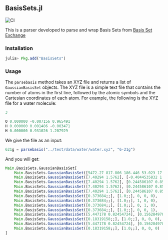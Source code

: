 ## BasisSets.jl

![CI](https://github.com/HartreeFoca/BasisSets.jl/actions/workflows/CI.yml/badge.svg)

This is a parser developed to parse and wrap Basis Sets from [Basis Set Exchange](https://www.basissetexchange.org)

### Installation

```julia
julia> Pkg.add("BasisSets")
```

### Usage

The ```parsebasis``` method takes an XYZ file and returns a list of ```GaussianBasisSet``` objects. 
The XYZ file is a simple text file that contains the number of atoms in the first line, 
followed by the atomic symbols and the Cartesian coordinates of each atom. 
For example, the following is the XYZ file for a water molecule:

```julia
3

O 0.000000 -0.007156 0.965491
H 0.000000 0.001486 -0.003471
H 0.000000 0.931026 1.207929
```

We give the file as an input:

```julia
621g = parsebasis("../test/data/water/water.xyz", "6-21g")
```

And you will get:
```julia
Main.BasisSets.GaussianBasisSet[
    Main.BasisSets.GaussianBasisSet([5472.27 817.806 186.446 53.023 17.18 5.91196], [0.00183216881 0.01410469084 0.06862615542 0.229375851 0.466398697 0.3641727634], 0, 0, 0), 
    Main.BasisSets.GaussianBasisSet([7.40294 1.5762], [-0.4044535832 1.221561761], 0, 0, 0), 
    Main.BasisSets.GaussianBasisSet([7.40294 1.5762], [0.244586107 0.8539553735], 1, 0, 0), 
    Main.BasisSets.GaussianBasisSet([7.40294 1.5762], [0.244586107 0.8539553735], 0, 1, 0), 
    Main.BasisSets.GaussianBasisSet([7.40294 1.5762], [0.244586107 0.8539553735], 0, 0, 1), 
    Main.BasisSets.GaussianBasisSet([0.373684;;], [1.0;;], 0, 0, 0), 
    Main.BasisSets.GaussianBasisSet([0.373684;;], [1.0;;], 1, 0, 0), 
    Main.BasisSets.GaussianBasisSet([0.373684;;], [1.0;;], 0, 1, 0), 
    Main.BasisSets.GaussianBasisSet([0.373684;;], [1.0;;], 0, 0, 1), 
    Main.BasisSets.GaussianBasisSet([5.447178 0.82454724], [0.1562849787 0.9046908767], 0, 0, 0), 
    Main.BasisSets.GaussianBasisSet([0.18319158;;], [1.0;;], 0, 0, 0), 
    Main.BasisSets.GaussianBasisSet([5.447178 0.82454724], [0.1562849787 0.9046908767], 0, 0, 0), 
    Main.BasisSets.GaussianBasisSet([0.18319158;;], [1.0;;], 0, 0, 0)
]
```
